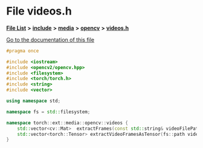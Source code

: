 

# File videos.h

[**File List**](files.md) **>** [**include**](dir_d44c64559bbebec7f509842c48db8b23.md) **>** [**media**](dir_aa03a1d12037901d4378cbd73498762d.md) **>** [**opencv**](dir_2b794fa5f0369c1c80752771b4d33858.md) **>** [**videos.h**](videos_8h.md)

[Go to the documentation of this file](videos_8h.md)


```C++
#pragma once

#include <iostream>
#include <opencv2/opencv.hpp>
#include <filesystem>
#include <torch/torch.h>
#include <string>
#include <vector>

using namespace std;

namespace fs = std::filesystem;

namespace torch::ext::media::opencv::videos {
    std::vector<cv::Mat>  extractFrames(const std::string& videoFilePath);
    std::vector<torch::Tensor> extractVideoFramesAsTensor(fs::path videoFilePath);
}
```


